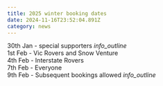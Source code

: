 ```yaml
---
title: 2025 winter booking dates
date: 2024-11-16T23:52:04.891Z
category: news
---
```


30th Jan - special supporters <i class='material-icons' title="People who help at working bees and similar supporters. We'll contact those affected.">info_outline</i>
<br />1st Feb - Vic Rovers and Snow Venture
<br />4th Feb - Interstate Rovers
<br />7th Feb - Everyone
<br />9th Feb - Subsequent bookings allowed <i class='material-icons' title='Before this date you can only book in for a single week. After this date anyone can book into as many additional weeks as they like.'>info_outline</i>
